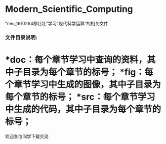 # Modern_Scientific_Computing
“neu_1910294穆壮壮”学习“现代科学运算”的相关文件
### 文件目录说明:
*doc：每个章节学习中查询的资料，其中子目录为每个章节的标号；
*fig：每个章节学习中生成的图像，其中子目录为每个章节的标号；
*src：每个章节学习中生成的代码，其中子目录为每个章节的标号；
====
欢迎各位同学下载交流
